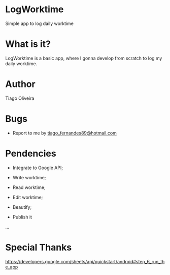 # LogWorktime
Simple app to log daily worktime

# What is it?

LogWorktime is a basic app, where I gonna develop from scratch to log my daily worktime.

# Author
Tiago Oliveira

# Bugs
- Report to me by tiago_fernandes89@hotmail.com

# Pendencies
- Integrate to Google API;

- Write worktime;

- Read worktime;

- Edit worktime;

- Beautify;

- Publish it

...
# Special Thanks
https://developers.google.com/sheets/api/quickstart/android#step_6_run_the_app
